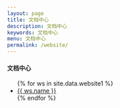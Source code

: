 ```yaml
---
layout: page
title: 文档中心
description: 文档中心
keywords: 文档中心
menu: 文档中心
permalink: /website/
---
```


#### 文档中心
<ul>
{% for ws in site.data.website1 %}
<li><a href="{{ ws.url }}" target="_blank">{{ ws.name }}</a></li>
{% endfor %}
</ul>

